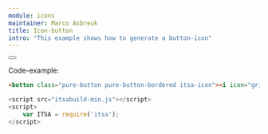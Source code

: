 ```yaml
---
module: icons
maintainer: Marco Asbreuk
title: Icon-button
intro: "This example shows how to generate a button-icon"
---
```


<button class="pure-button pure-button-bordered itsa-icon"><i icon="grid-anim"></i></button>

<p class="spaced">Code-example:</p>

```html
<button class="pure-button pure-button-bordered itsa-icon"><i icon="grid-anim"></i></button>
```

```js
<script src="itsabuild-min.js"></script>
<script>
    var ITSA = require('itsa');
</script>
```

<script src="../../dist/itsabuild-min.js"></script>
<script>
    var ITSA = require('itsa');
</script>
